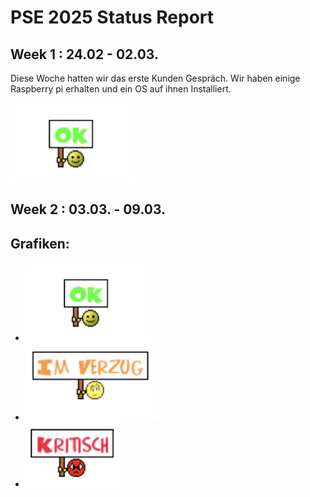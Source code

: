 # PSE 2025 Status Report

## Week 1 : 24.02 - 02.03.

Diese Woche hatten wir das erste Kunden Gespräch. 
Wir haben einige Raspberry pi erhalten und ein OS auf ihnen Installiert.

![StatusOK.png](StatusOK.png)

## Week 2 : 03.03. - 09.03. 

## Grafiken:
- **![StatusOK.png](StatusOK.png)**
- **![StatusImVerzug.png](StatusImVerzug.png)**
- **![StatusKritisch.png](StatusKritisch.png)**

